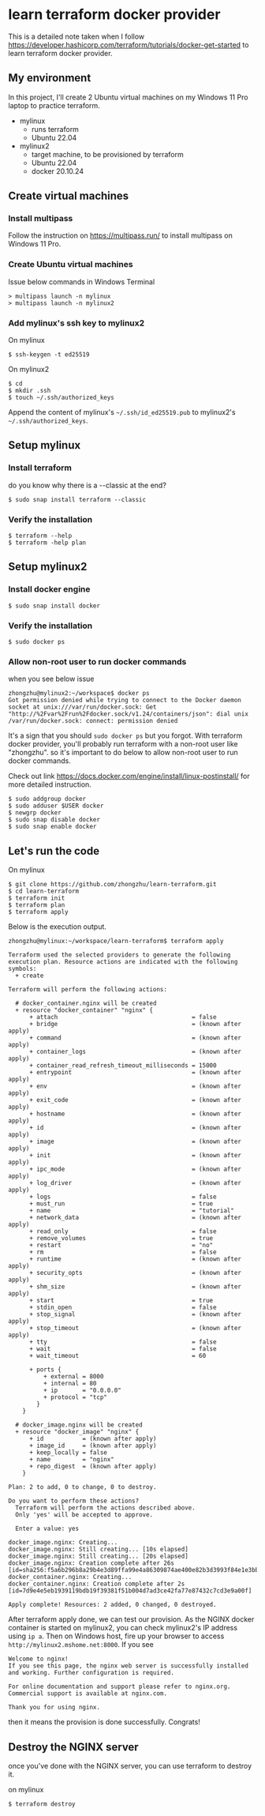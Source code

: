 # learn terraform docker provider
This is a detailed note taken when I follow https://developer.hashicorp.com/terraform/tutorials/docker-get-started to learn terraform docker provider.

## My environment
In this project, I'll create 2 Ubuntu virtual machines on my Windows 11 Pro laptop to practice terraform.

* mylinux
    * runs terraform
    * Ubuntu 22.04
* mylinux2
    * target machine, to be provisioned by terraform
    * Ubuntu 22.04
    * docker 20.10.24

## Create virtual machines

### Install multipass
Follow the instruction on https://multipass.run/ to install multipass on Windows 11 Pro.

### Create Ubuntu virtual machines
Issue below commands in Windows Terminal
```
> multipass launch -n mylinux
> multipass launch -n mylinux2
```

### Add mylinux's ssh key to mylinux2
On mylinux
```
$ ssh-keygen -t ed25519
```

On mylinux2
```
$ cd
$ mkdir .ssh
$ touch ~/.ssh/authorized_keys
```
Append the content of mylinux's `~/.ssh/id_ed25519.pub` to mylinux2's `~/.ssh/authorized_keys`.

## Setup mylinux

### Install terraform
do you know why there is a --classic at the end?
```
$ sudo snap install terraform --classic
```
### Verify the installation
```
$ terraform --help
$ terraform -help plan 
```
## Setup mylinux2

### Install docker engine
```
$ sudo snap install docker
```
### Verify the installation
```
$ sudo docker ps
```

### Allow non-root user to run docker commands
when you see below issue
```
zhongzhu@mylinux2:~/workspace$ docker ps
Got permission denied while trying to connect to the Docker daemon socket at unix:///var/run/docker.sock: Get "http://%2Fvar%2Frun%2Fdocker.sock/v1.24/containers/json": dial unix /var/run/docker.sock: connect: permission denied
```
It's a sign that you should `sudo docker ps` but you forgot. With terraform docker provider, you'll probably run terraform with a non-root user like "zhongzhu". so it's important to do below to allow non-root user to run docker commands.

Check out link https://docs.docker.com/engine/install/linux-postinstall/ for more detailed instruction.

```
$ sudo addgroup docker
$ sudo adduser $USER docker
$ newgrp docker
$ sudo snap disable docker
$ sudo snap enable docker
```

## Let's run the code
On mylinux
```
$ git clone https://github.com/zhongzhu/learn-terraform.git
$ cd learn-terraform
$ terraform init
$ terraform plan
$ terraform apply
```

Below is the execution output.

```
zhongzhu@mylinux:~/workspace/learn-terraform$ terraform apply

Terraform used the selected providers to generate the following execution plan. Resource actions are indicated with the following symbols:
  + create

Terraform will perform the following actions:

  # docker_container.nginx will be created
  + resource "docker_container" "nginx" {
      + attach                                      = false
      + bridge                                      = (known after apply)
      + command                                     = (known after apply)
      + container_logs                              = (known after apply)
      + container_read_refresh_timeout_milliseconds = 15000
      + entrypoint                                  = (known after apply)
      + env                                         = (known after apply)
      + exit_code                                   = (known after apply)
      + hostname                                    = (known after apply)
      + id                                          = (known after apply)
      + image                                       = (known after apply)
      + init                                        = (known after apply)
      + ipc_mode                                    = (known after apply)
      + log_driver                                  = (known after apply)
      + logs                                        = false
      + must_run                                    = true
      + name                                        = "tutorial"
      + network_data                                = (known after apply)
      + read_only                                   = false
      + remove_volumes                              = true
      + restart                                     = "no"
      + rm                                          = false
      + runtime                                     = (known after apply)
      + security_opts                               = (known after apply)
      + shm_size                                    = (known after apply)
      + start                                       = true
      + stdin_open                                  = false
      + stop_signal                                 = (known after apply)
      + stop_timeout                                = (known after apply)
      + tty                                         = false
      + wait                                        = false
      + wait_timeout                                = 60

      + ports {
          + external = 8000
          + internal = 80
          + ip       = "0.0.0.0"
          + protocol = "tcp"
        }
    }

  # docker_image.nginx will be created
  + resource "docker_image" "nginx" {
      + id           = (known after apply)
      + image_id     = (known after apply)
      + keep_locally = false
      + name         = "nginx"
      + repo_digest  = (known after apply)
    }

Plan: 2 to add, 0 to change, 0 to destroy.

Do you want to perform these actions?
  Terraform will perform the actions described above.
  Only 'yes' will be accepted to approve.

  Enter a value: yes

docker_image.nginx: Creating...
docker_image.nginx: Still creating... [10s elapsed]
docker_image.nginx: Still creating... [20s elapsed]
docker_image.nginx: Creation complete after 26s [id=sha256:f5a6b296b8a29b4e3d89ffa99e4a86309874ae400e82b3d3993f84e1e3bb0eb9nginx]
docker_container.nginx: Creating...
docker_container.nginx: Creation complete after 2s [id=7d9e4e5eb1939119bdb19f39381f51b004d7ad3ce42fa77e87432c7cd3e9a00f]

Apply complete! Resources: 2 added, 0 changed, 0 destroyed.
```

After terraform apply done, we can test our provision. As the NGINX docker container is started on mylinux2, you can check mylinux2's IP address using `ip a`. Then on Windows host, fire up your browser to access `http://mylinux2.mshome.net:8000`. If you see
```
Welcome to nginx!
If you see this page, the nginx web server is successfully installed and working. Further configuration is required.

For online documentation and support please refer to nginx.org.
Commercial support is available at nginx.com.

Thank you for using nginx.
```

then it means the provision is done successfully. Congrats!

## Destroy the NGINX server
once you've done with the NGINX server, you can use terraform to destroy it.

on mylinux
```
$ terraform destroy
```

